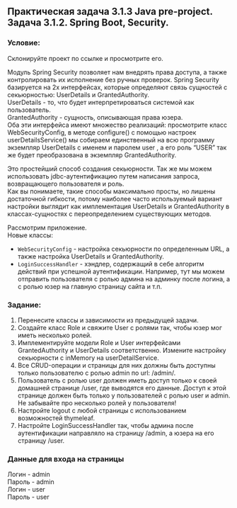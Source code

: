 ## Практическая задача 3.1.3 Java pre-project. Задача 3.1.2. Spring Boot, Security.

### Условие:
Склонируйте проект по ссылке и просмотрите его.  

Модуль Spring Security позволяет нам внедрять права доступа, а также контролировать их исполнение без ручных проверок. 
Spring Security базируется на 2х интерфейсах, которые определяют связь сущностей с секьюрностью: UserDetails и GrantedAuthority.  
UserDetails - то, что будет интерпретироваться системой как пользователь.  
GrantedAuthority - сущность, описывающая права юзера.  
Оба эти интерфейса имеют множество реализаций: просмотрите класс WebSecurityConfig, в методе configure() с помощью настроек userDetailsService() мы собираем единственный на всю программу экземпляр UserDetails с именем и паролем user , а его роль “USER” так же будет преобразована в экземпляр GrantedAuthority.  

Это простейший способ создания секьюрности. Так же мы можем использовать jdbc-аутентификацию путем написания запроса, возвращающего пользователя и роль.  
Как вы понимаете, такие способы максимально просты, но лишены достаточной гибкости, потому наиболее часто используемый вариант настройки выглядит как имплементация UserDetails и GrantedAuthority в классах-сущностях с переопределением существующих методов.  

Рассмотрим приложение.  
Новые классы:
* `WebSecurityConfig` - настройка секьюрности по определенным URL, а также настройка UserDetails и GrantedAuthority.  
* `LoginSuccessHandler` - хэндлер, содержащий в себе алгоритм действий при успешной аутентификации. Например, тут мы можем отправить пользователя с ролью админа на админку после логина, а с ролью юзер на главную страницу сайта и т.п.   

### Задание:
1. Перенесите классы и зависимости из предыдущей задачи.
2. Создайте класс Role и свяжите User с ролями так, чтобы юзер мог иметь несколько ролей.
3. Имплементируйте модели Role и User интерфейсами GrantedAuthority и UserDetails соответственно. Измените настройку секьюрности с inMemory на userDetailService.
4. Все CRUD-операции и страницы для них должны быть доступны только пользователю с ролью admin по url: /admin/.
5. Пользователь с ролью user должен иметь доступ только к своей домашней странице /user, где выводятся его данные. Доступ к этой странице должен быть только у пользователей с ролью user и admin. Не забывайте про несколько ролей у пользователя!
6. Настройте logout с любой страницы с использованием возможностей thymeleaf.
7. Настройте LoginSuccessHandler так, чтобы админа после аутентификации направляло на страницу /admin, а юзера на его страницу /user.

### Данные для входа на страницы
Логин - admin  
Пароль - admin  
Логин - user  
Пароль - user  



